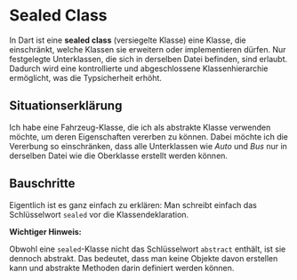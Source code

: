 # **Sealed Class**

In Dart ist eine **sealed class** (versiegelte Klasse) eine Klasse, die einschränkt, welche Klassen sie erweitern oder implementieren dürfen. Nur festgelegte Unterklassen, die sich in derselben Datei befinden, sind erlaubt. Dadurch wird eine kontrollierte und abgeschlossene Klassenhierarchie ermöglicht, was die Typsicherheit erhöht.

## **Situationserklärung**

Ich habe eine Fahrzeug-Klasse, die ich als abstrakte Klasse verwenden möchte, um deren Eigenschaften vererben zu können. Dabei möchte ich die Vererbung so einschränken, dass alle Unterklassen wie *Auto* und *Bus* nur in derselben Datei wie die Oberklasse erstellt werden können.

## **Bauschritte**

Eigentlich ist es ganz einfach zu erklären: Man schreibt einfach das Schlüsselwort `sealed` vor die Klassendeklaration.

**Wichtiger Hinweis:**

Obwohl eine `sealed`-Klasse nicht das Schlüsselwort `abstract` enthält, ist sie dennoch abstrakt. Das bedeutet, dass man keine Objekte davon erstellen kann und abstrakte Methoden darin definiert werden können.
